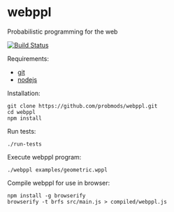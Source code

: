 webppl
======

Probabilistic programming for the web

[![Build Status](https://travis-ci.org/probmods/webppl.svg?branch=storepassing)](https://travis-ci.org/probmods/webppl)

Requirements:

- [git](http://git-scm.com/)
- [nodejs](http://nodejs.org)

Installation:

    git clone https://github.com/probmods/webppl.git
    cd webppl
    npm install

Run tests:

    ./run-tests

Execute webppl program:

    ./webppl examples/geometric.wppl

Compile webppl for use in browser:

    npm install -g browserify
    browserify -t brfs src/main.js > compiled/webppl.js
